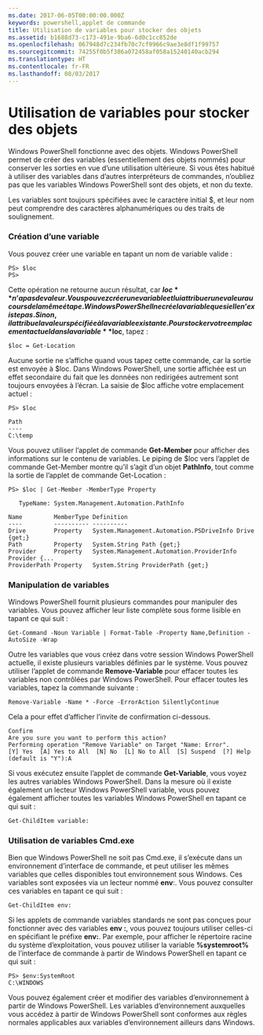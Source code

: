 ```yaml
---
ms.date: 2017-06-05T00:00:00.000Z
keywords: powershell,applet de commande
title: Utilisation de variables pour stocker des objets
ms.assetid: b1688d73-c173-491e-9ba6-6d0c1cc852de
ms.openlocfilehash: 067948d7c234fb70c7cf9966c9ae3e8df1f99757
ms.sourcegitcommit: 74255f0b5f386a072458af058a15240140acb294
ms.translationtype: HT
ms.contentlocale: fr-FR
ms.lasthandoff: 08/03/2017
---
```

# <a name="using-variables-to-store-objects"></a>Utilisation de variables pour stocker des objets
Windows PowerShell fonctionne avec des objets. Windows PowerShell permet de créer des variables (essentiellement des objets nommés) pour conserver les sorties en vue d’une utilisation ultérieure. Si vous êtes habitué à utiliser des variables dans d’autres interpréteurs de commandes, n’oubliez pas que les variables Windows PowerShell sont des objets, et non du texte.

Les variables sont toujours spécifiées avec le caractère initial $, et leur nom peut comprendre des caractères alphanumériques ou des traits de soulignement.

### <a name="creating-a-variable"></a>Création d’une variable
Vous pouvez créer une variable en tapant un nom de variable valide :

```
PS> $loc
PS>
```

Cette opération ne retourne aucun résultat, car **$loc** n’a pas de valeur. Vous pouvez créer une variable et lui attribuer une valeur au cours de la même étape. Windows PowerShell ne crée la variable que si elle n’existe pas. Sinon, il attribue la valeur spécifiée à la variable existante. Pour stocker votre emplacement actuel dans la variable **$loc**, tapez :

```
$loc = Get-Location
```

Aucune sortie ne s’affiche quand vous tapez cette commande, car la sortie est envoyée à $loc. Dans Windows PowerShell, une sortie affichée est un effet secondaire du fait que les données non redirigées autrement sont toujours envoyées à l’écran. La saisie de $loc affiche votre emplacement actuel :

```
PS> $loc

Path
----
C:\temp
```

Vous pouvez utiliser l’applet de commande **Get-Member** pour afficher des informations sur le contenu de variables. Le piping de $loc vers l’applet de commande Get-Member montre qu’il s’agit d’un objet **PathInfo**, tout comme la sortie de l’applet de commande Get-Location :

```
PS> $loc | Get-Member -MemberType Property

   TypeName: System.Management.Automation.PathInfo

Name         MemberType Definition
----         ---------- ----------
Drive        Property   System.Management.Automation.PSDriveInfo Drive {get;}
Path         Property   System.String Path {get;}
Provider     Property   System.Management.Automation.ProviderInfo Provider {...
ProviderPath Property   System.String ProviderPath {get;}
```

### <a name="manipulating-variables"></a>Manipulation de variables
Windows PowerShell fournit plusieurs commandes pour manipuler des variables. Vous pouvez afficher leur liste complète sous forme lisible en tapant ce qui suit :

```
Get-Command -Noun Variable | Format-Table -Property Name,Definition -AutoSize -Wrap
```

Outre les variables que vous créez dans votre session Windows PowerShell actuelle, il existe plusieurs variables définies par le système. Vous pouvez utiliser l’applet de commande **Remove-Variable** pour effacer toutes les variables non contrôlées par Windows PowerShell. Pour effacer toutes les variables, tapez la commande suivante :

```
Remove-Variable -Name * -Force -ErrorAction SilentlyContinue
```

Cela a pour effet d’afficher l’invite de confirmation ci-dessous.

```
Confirm
Are you sure you want to perform this action?
Performing operation "Remove Variable" on Target "Name: Error".
[Y] Yes  [A] Yes to All  [N] No  [L] No to All  [S] Suspend  [?] Help
(default is "Y"):A
```

Si vous exécutez ensuite l’applet de commande **Get-Variable**, vous voyez les autres variables Windows PowerShell. Dans la mesure où il existe également un lecteur Windows PowerShell variable, vous pouvez également afficher toutes les variables Windows PowerShell en tapant ce qui suit :

```
Get-ChildItem variable:
```

### <a name="using-cmdexe-variables"></a>Utilisation de variables Cmd.exe
Bien que Windows PowerShell ne soit pas Cmd.exe, il s’exécute dans un environnement d’interface de commande, et peut utiliser les mêmes variables que celles disponibles tout environnement sous Windows. Ces variables sont exposées via un lecteur nommé **env**:. Vous pouvez consulter ces variables en tapant ce qui suit :

```
Get-ChildItem env:
```

Si les applets de commande variables standards ne sont pas conçues pour fonctionner avec des variables **env :**, vous pouvez toujours utiliser celles-ci en spécifiant le préfixe **env:**. Par exemple, pour afficher le répertoire racine du système d’exploitation, vous pouvez utiliser la variable **%systemroot%** de l’interface de commande à partir de Windows PowerShell en tapant ce qui suit :

```
PS> $env:SystemRoot
C:\WINDOWS
```

Vous pouvez également créer et modifier des variables d’environnement à partir de Windows PowerShell. Les variables d’environnement auxquelles vous accédez à partir de Windows PowerShell sont conformes aux règles normales applicables aux variables d’environnement ailleurs dans Windows.

